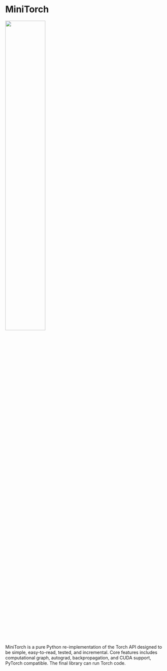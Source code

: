 

# MiniTorch

<img src="https://minitorch.github.io/minitorch.svg" width="50%">

MiniTorch is a pure Python re-implementation of the Torch API designed to be simple, easy-to-read, tested, and incremental. Core features includes computational graph, autograd, backpropagation, and CUDA support, PyTorch compatible. The final library can run Torch code.

